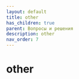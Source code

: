 ```yaml
---
layout: default
title: other
has_children: true
parent: Вопросы и решения
description: other
nav_order: 7
---
```

# other